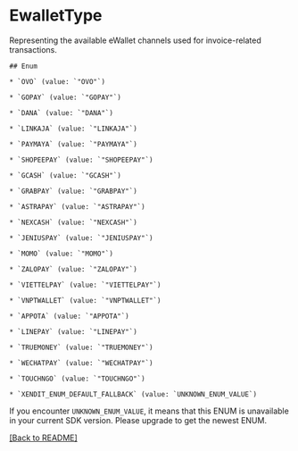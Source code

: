 # EwalletType
Representing the available eWallet channels used for invoice-related transactions.

    ## Enum
    
    * `OVO` (value: `"OVO"`)
    
    * `GOPAY` (value: `"GOPAY"`)
    
    * `DANA` (value: `"DANA"`)
    
    * `LINKAJA` (value: `"LINKAJA"`)
    
    * `PAYMAYA` (value: `"PAYMAYA"`)
    
    * `SHOPEEPAY` (value: `"SHOPEEPAY"`)
    
    * `GCASH` (value: `"GCASH"`)
    
    * `GRABPAY` (value: `"GRABPAY"`)
    
    * `ASTRAPAY` (value: `"ASTRAPAY"`)
    
    * `NEXCASH` (value: `"NEXCASH"`)
    
    * `JENIUSPAY` (value: `"JENIUSPAY"`)
    
    * `MOMO` (value: `"MOMO"`)
    
    * `ZALOPAY` (value: `"ZALOPAY"`)
    
    * `VIETTELPAY` (value: `"VIETTELPAY"`)
    
    * `VNPTWALLET` (value: `"VNPTWALLET"`)
    
    * `APPOTA` (value: `"APPOTA"`)
    
    * `LINEPAY` (value: `"LINEPAY"`)
    
    * `TRUEMONEY` (value: `"TRUEMONEY"`)
    
    * `WECHATPAY` (value: `"WECHATPAY"`)
    
    * `TOUCHNGO` (value: `"TOUCHNGO"`)
    
    * `XENDIT_ENUM_DEFAULT_FALLBACK` (value: `UNKNOWN_ENUM_VALUE`)

If you encounter `UNKNOWN_ENUM_VALUE`, it means that this ENUM is unavailable in your current SDK version. Please upgrade to get the newest ENUM.

[[Back to README]](../../README.md)


